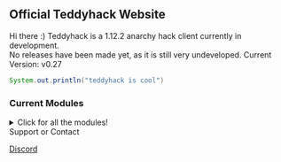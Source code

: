## Official Teddyhack Website

Hi there :) Teddyhack is a 1.12.2 anarchy hack client currently in development. <br>
No releases have been made yet, as it is still very undeveloped.
Current Version: v0.27

```java
System.out.println("teddyhack is cool")
```

### Current Modules
<details>
  <summary>Click for all the modules!</summary>
    AutoArmor <br>
    AutoTotem <br>
    BowSpam <br>
    KillAura <br>
    ServerBackdoor <br>
    FullBright <br>
    AutoSuicide <br>
    NoFall <br>
    ChatNotifier <br>
    ChatSuffix <br>
    Watermark <br>
    ArrayList <br>
    ChatFont <br>
    ClickGUI <br>
    Coords <br>
    TabGUI <br>
    Hud <br>
    Sprint <br>
    Step <br>
    Fly <br>
</details  

### Support or Contact

[Discord](https://discord.gg/X2BmAqW8ry)

